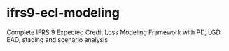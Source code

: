 # ifrs9-ecl-modeling
Complete IFRS 9 Expected Credit Loss Modeling Framework with PD, LGD, EAD, staging and scenario analysis

